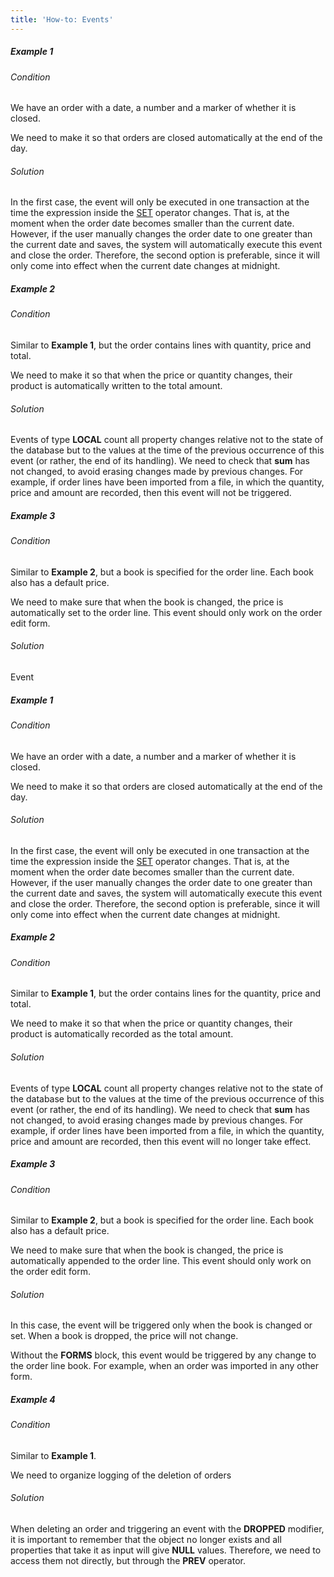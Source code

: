 ```yaml
---
title: 'How-to: Events'
---
```


##### Example 1

###### Condition

We have an order with a date, a number and a marker of whether it is closed.


We need to make it so that orders are closed automatically at the end of the day.

###### Solution


In the first case, the event will only be executed in one transaction at the time the expression inside the [SET](Change_operators_SET_CHANGED_..._.md) operator changes. That is, at the moment when the order date becomes smaller than the current date. However, if the user manually changes the order date to one greater than the current date and saves, the system will automatically execute this event and close the order. Therefore, the second option is preferable, since it will only come into effect when the current date changes at midnight.

##### Example 2

###### Condition

Similar to **Example 1**, but the order contains lines with quantity, price and total.


We need to make it so that when the price or quantity changes, their product is automatically written to the total amount.

###### Solution


Events of type **LOCAL** count all property changes relative not to the state of the database but to the values at the time of the previous occurrence of this event (or rather, the end of its handling). We need to check that **sum** has not changed, to avoid erasing changes made by previous changes. For example, if order lines have been imported from a file, in which the quantity, price and amount are recorded, then this event will not be triggered.

##### Example 3

###### Condition

Similar to **Example 2**, but a book is specified for the order line. Each book also has a default price.


We need to make sure that when the book is changed, the price is automatically set to the order line. This event should only work on the order edit form.

###### Solution


Event

##### Example 1

###### Condition

We have an order with a date, a number and a marker of whether it is closed.


We need to make it so that orders are closed automatically at the end of the day.

###### Solution


In the first case, the event will only be executed in one transaction at the time the expression inside the [SET](Change_operators_SET_CHANGED_..._.md) operator changes. That is, at the moment when the order date becomes smaller than the current date. However, if the user manually changes the order date to one greater than the current date and saves, the system will automatically execute this event and close the order. Therefore, the second option is preferable, since it will only come into effect when the current date changes at midnight.

##### Example 2

###### Condition

Similar to **Example 1**, but the order contains lines for the quantity, price and total.


We need to make it so that when the price or quantity changes, their product is automatically recorded as the total amount.

###### Solution


Events of type **LOCAL** count all property changes relative not to the state of the database but to the values at the time of the previous occurrence of this event (or rather, the end of its handling). We need to check that **sum** has not changed, to avoid erasing changes made by previous changes. For example, if order lines have been imported from a file, in which the quantity, price and amount are recorded, then this event will no longer take effect.

##### Example 3

###### Condition

Similar to **Example 2**, but a book is specified for the order line. Each book also has a default price.


We need to make sure that when the book is changed, the price is automatically appended to the order line. This event should only work on the order edit form.

###### Solution


In this case, the event will be triggered only when the book is changed or set. When a book is dropped, the price will not change.

Without the **FORMS** block, this event would be triggered by any change to the order line book. For example, when an order was imported in any other form.

##### Example 4

###### Condition

Similar to **Example 1**.

We need to organize logging of the deletion of orders

###### Solution


When deleting an order and triggering an event with the **DROPPED** modifier, it is important to remember that the object no longer exists and all properties that take it as input will give **NULL** values. Therefore, we need to access them not directly, but through the **PREV** operator.
